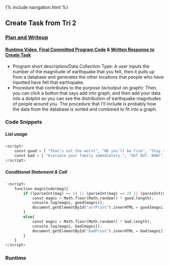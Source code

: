 {% include navigation.html %}

## Create Task from Tri 2
### [Plan and Writeup](https://github.com/christinlee367/n225_FireEradicatorsTheSequel/wiki/Allison's-Create-Task-Plan)
#### [Runtime Video](https://youtu.be/8-k_yPk_hU0), [Final Committed Program Code](https://github.com/christinlee367/n225_FireEradicatorsTheSequel/blob/main/templates/earthquakegraph.html) & [Written Response to Create Task](https://github.com/christinlee367/n225_FireEradicatorsTheSequel/wiki/Allison's-Create-Task-Plan#written-response-to-create-task)
- Program short description/Data Collection Type: A user inputs the number of the magnitude of earthquake that you felt, then it pulls up from a database and generates the other locations that people who have inputted have felt that earthquake.
- Procedure that contributes to the purpose (w/output on graph): Then, you can click a button that says add into graph, and then add your data into a dotplot so you can see the distribution of earthquake magnitudes of people around you. The procedure that I'll include is probably how the data from the database is sorted and combined to fit into a graph.

### Code Snippets
##### List usage
``` python
<script>
    const good = [ "That's not the worst", "OK you'll be fine", "Stay safe!" ];
    const bad = [ "Evacuate your family immediately.", "GET OUT. NOW!", "Find shelter immediately!" ];
</script>
```

##### Conditional Statement & Call
``` python
`<script>
    function magnitude(mag){
        if ((parseInt(mag) == 1) || (parseInt(mag) == 2) || (parseInt(mag) == 3)) {
            const magni = Math.floor(Math.random() * good.length);
            console.log(magni, good[magni]);
            document.getElementById("arrPrint").innerHTML = good[magni];
        }
        else{
            const magni = Math.floor(Math.random() * bad.length);
            console.log(magni, bad[magni]);
            document.getElementById("badPrint").innerHTML = bad[magni];
        }
    }
</script>
```

### Runtime
